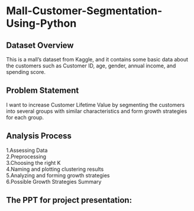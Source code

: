 # Mall-Customer-Segmentation-Using-Python
## Dataset Overview
This is a mall’s dataset from Kaggle, and it contains some basic data about the customers such as Customer ID, age, gender, annual income, and spending score.

## Problem Statement
I want to increase Customer Lifetime Value by segmenting the customers into several groups with similar characteristics and form growth strategies for each group.

## Analysis Process
1.Assessing Data  
2.Preprocessing  
3.Choosing the right K  
4.Naming and plotting clustering results  
5.Analyzing and forming growth strategies  
6.Possible Growth Strategies Summary  

## The PPT for project presentation:
